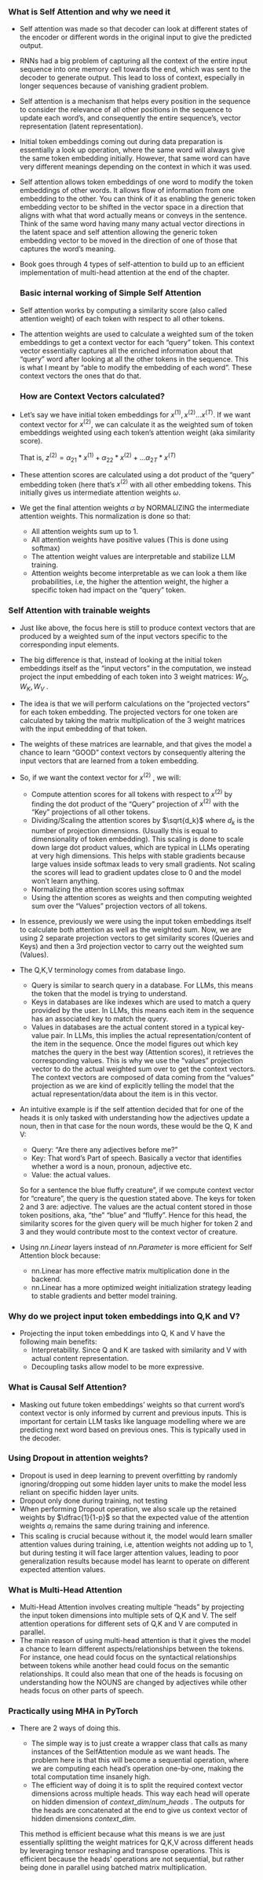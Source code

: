 ### What is Self Attention and why we need it

- Self attention was made so that decoder can look at different states of the encoder or different words in the original input to give the predicted output.
- RNNs had a big problem of capturing all the context of the entire input sequence into one memory cell towards the end, which was sent to the decoder to generate output. This lead to loss of context, especially in longer sequences because of vanishing gradient problem.
- Self attention is a mechanism that helps every position in the sequence to consider the relevance of all other positions in the sequence to update each word’s, and consequently the entire sequence’s, vector representation (latent representation).
- Initial token embeddings coming out during data preparation is essentially a look up operation, where the same word will always give the same token embedding initially. However, that same word can have very different meanings depending on the context in which it was used.
- Self attention allows token embeddings of one word to modify the token embeddings of other words. It allows flow of information from one embedding to the other. You can think of it as enabling the generic token embedding vector to be shifted in the vector space in a direction that aligns with what that word actually means or conveys in the sentence. Think of the same word having many many actual vector directions in the latent space and self attention allowing the generic token embedding vector to be moved in the direction of one of those that captures the word’s meaning.
- Book goes through 4 types of self-attention to build up to an efficient implementation of multi-head attention at the end of the chapter.
    
    ### Basic internal working of Simple Self Attention
    
- Self attention works by computing a similarity score (also called attention weight) of each token with respect to all other tokens.
- The attention weights are used to calculate a weighted sum of the token embeddings to get a context vector for each “query” token. This context vector essentially captures all the enriched information about that “query” word after looking at all the other tokens in the sequence. This is what I meant by “able to modify the embedding of each word”. These context vectors the ones that do that.
    
    ### How are Context Vectors calculated?
    
- Let’s say we have initial token embeddings for $x^{(1)}, x^{(2)}...x^{(T)}$. If we want context vector for $x^{(2)}$, we can calculate it as the weighted sum of token embeddings weighted using each token’s attention weight (aka similarity score).
    
    That is, $z^{(2)} = \alpha_{21}*x^{(1)} + \alpha_{22}*x^{(2)} + ... \alpha_{2T}*x^{(T)}$  
    
- These attention scores are calculated using a dot product of the “query” embedding token (here that’s $x^{(2)}$ with all other embedding tokens. This initially gives us intermediate attention weights $\omega$.
- We get the final  attention weights $\alpha$ by NORMALIZING the intermediate attention weights. This normalization is done so that:
    - All attention weights sum up to 1.
    - All attention weights have positive values (This is done using softmax)
    - The attention weight values are interpretable and stabilize LLM training.
    - Attention weights become interpretable as we can look a them like probabilities, i.e, the higher the attention weight, the higher a specific token had impact on the “query” token.

### Self Attention with trainable weights

- Just like above, the focus here is still to produce context vectors that are produced by a weighted sum of the input vectors specific to the corresponding input elements.
- The big difference is that, instead of looking at the initial token embeddings itself as the “input vectors” in the computation, we instead project the input embedding of each token into 3 weight matrices: $W_Q, W_K, W_V$ .
- The idea is that we will perform calculations on the “projected vectors” for each token embedding. The projected vectors for one token are calculated by taking the matrix multiplication of the 3 weight matrices with the input embedding of that token.
- The weights of these matrices are learnable, and that gives the model a chance to learn “GOOD” context vectors by consequently altering the input vectors that are learned from a token embedding.
- So, if we want the context vector for $x^{(2)}$ , we will:
    - Compute attention scores for all tokens with respect to $x^{(2)}$  by finding the dot product of the “Query” projection of $x^{(2)}$  with the “Key” projections of all other tokens.
    - Dividing/Scaling the attention scores by $\sqrt{d_k}$ where $d_k$ is the number of projection dimensions. (Usually this is equal to dimensionality of token embedding). This scaling is done to scale down large dot product values, which are typical in LLMs operating at very high dimensions. This helps with stable gradients because large values inside softmax leads to very small gradients. Not scaling the scores will lead to gradient updates close to 0 and the model won’t learn anything.
    - Normalizing the attention scores using softmax
    - Using the attention scores as weights and then computing weighted sum over the “Values” projection vectors of all tokens.
- In essence, previously we were using the input token embeddings itself to calculate both attention as well as the weighted sum. Now, we are using 2 separate projection vectors to get similarity scores (Queries and Keys) and then a 3rd projection vector to carry out the weighted sum (Values).
- The Q,K,V terminology comes from database lingo.
    - Query is similar to search query in a database. For LLMs, this means the token that the model is trying to understand.
    - Keys in databases are like indexes which are used to match a query provided by the user. In LLMs, this means each item in the sequence has an associated key to match the query.
    - Values in databases are the actual content stored in a typical key-value pair. In LLMs, this implies the actual representation/content of the item  in the sequence. Once the model figures out which key matches the query in the best way (Attention scores), it retrieves the corresponding values. This is why we use the “values” projection vector to do the actual weighted sum over to get the context vectors. The context vectors are composed of data coming from the “values” projection as we are kind of explicitly telling the model that the actual representation/data about the item is in this vector.
- An intuitive example is if the self attention decided that for one of the heads it is only tasked with understanding how the adjectives update a noun, then in that case for the noun words, these would be the Q, K and V:
    - Query: “Are there any adjectives before me?”
    - Key: That word’s Part of speech. Basically a vector that identifies whether a word is a noun, pronoun, adjective etc.
    - Value: the actual values.
    
    So for a sentence the blue fluffy creature”, if we compute context vector for “creature”, the query is the question stated above. The keys for token 2 and 3 are: adjective.  The values are the actual content stored in those token positions, aka, “the” “blue” and “fluffy”. Hence for this head, the similarity scores for the given query will be much higher for token 2 and 3 and they would contribute most to the context vector of creature. 
    

- Using $nn.Linear$ layers instead of $nn.Parameter$ is more efficient for Self Attention block because:
    - nn.Linear has more effective matrix multiplication done in the backend.
    - nn.Linear has a more optimized weight initialization strategy leading to stable gradients and better model training.

### Why do we project input token embeddings into Q,K and V?

- Projecting the input token embeddings into Q, K and V have the following main benefits:
    - Interpretability. Since Q and K are tasked with similarity and V with actual content representation.
    - Decoupling tasks allow model to be more expressive.

### What is Causal Self Attention?

- Masking out future token embeddings’ weights so that current word’s context vector is only informed by current and previous inputs. This is important for certain LLM tasks like language modelling where we are predicting next word based on previous ones. This is typically used in the decoder.

### Using Dropout in attention weights?

- Dropout is used in deep learning to prevent overfitting by randomly ignoring/dropping out some hidden layer units to make the model less reliant on specific hidden layer units.
- Dropout only done during training, not testing
- When performing Dropout operation, we also scale up the retained weights by $\dfrac{1}{1-p}$ so that the expected value of the attention weights $a_i$ remains the same during training and inference.
- This scaling is crucial because without it, the model would learn smaller attention values during training, i.e, attention weights not adding up to 1, but during testing it will face larger attention values, leading to poor generalization results because model has learnt to operate on different expected  attention values.

### What is Multi-Head Attention

- Multi-Head Attention involves creating multiple “heads” by projecting the input token dimensions into multiple sets of Q,K and V. The self attention operations for different sets of Q,K and V are computed in parallel.
- The main reason of using multi-head attention is that it gives the model a chance to learn different aspects/relationships between the tokens. For instance, one head could focus on the syntactical relationships between tokens while another head could focus on the semantic relationships. It could also mean that one of the heads is focusing on understanding how the NOUNS are changed by adjectives while other heads focus on other parts of speech.

### Practically using MHA in PyTorch

- There are 2 ways of doing this.
    - The simple way is to just create a wrapper class that calls as many instances of the SelfAttention module as we want heads. The problem here is that this will become a sequential operation, where we are computing each head’s operation one-by-one, making the total computation time insanely high.
    - The efficient way of doing it is to split the required context vector dimensions across multiple heads. This way each head will  operate on hidden dimension of $context\_dim/num\_heads$ . The outputs for the heads are concatenated at the end to give us context vector of hidden dimensions $context\_dim$. 
    
    This method is efficient because what this means is we are just essentially splitting the weight matrices for Q,K,V across different heads by leveraging tensor reshaping and transpose operations. This is efficient because the heads’ operations are not sequential,  but rather being done in parallel using batched matrix multiplication.